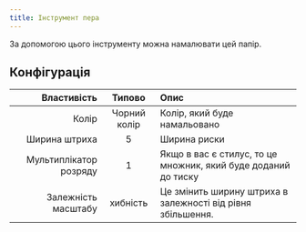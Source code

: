 ```yaml
---
title: Інструмент пера
---
```


За допомогою цього інструменту можна намалювати цей папір.

## Конфігурація

|            Властивість |    Типово    | Опис                                                                        |
| ---------------------: | :----------: | :-------------------------------------------------------------------------- |
|                  Колір | Чорний колір | Колір, який буде намальовано                                                |
|          Ширина штриха |       5      | Ширина риски                                                                |
| Мультиплікатор розряду |       1      | Якщо в вас є стилус, то це множник, який буде доданий до тиску              |
|    Залежність масштабу |   хибність   | Це змінить ширину штриха в залежності від рівня збільшення. |
